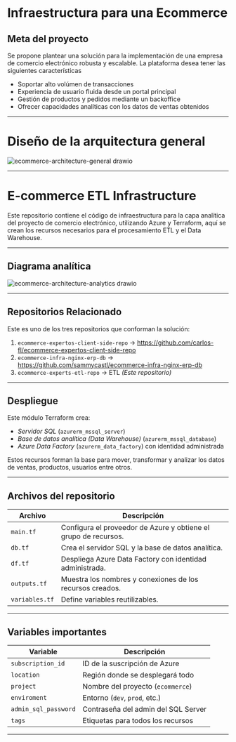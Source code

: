 # Infraestructura para una Ecommerce

## Meta del proyecto
Se propone plantear una solución para la implementación de una empresa de comercio electrónico robusta y escalable. La plataforma desea tener las siguientes características

- Soportar alto volúmen de transacciones
- Experiencia de usuario fluida desde un portal principal
- Gestión de productos y pedidos mediante un backoffice
- Ofrecer capacidades analíticas con los datos de ventas obtenidos

---

# Diseño de la arquitectura general

![ecommerce-architecture-general drawio](https://github.com/user-attachments/assets/13cb10c9-64fd-4062-95c1-15f052c0ea1a)

---

# E-commerce ETL Infrastructure 

Este repositorio contiene el código de infraestructura para la capa analítica del proyecto de comercio electrónico, utilizando Azure y Terraform, aquí se crean los recursos necesarios para el procesamiento ETL y el Data Warehouse.

---

## Diagrama analítica

![ecommerce-architecture-analytics drawio](https://github.com/user-attachments/assets/9e86095b-a5fb-40ac-9669-29d95d27d3ef)

---

## Repositorios Relacionado

Este es uno de los tres repositorios que conforman la solución:

1. `ecommerce-expertos-client-side-repo` → https://github.com/carlos-fl/ecommerce-expertos-client-side-repo
2. `ecommerce-infra-nginx-erp-db` → https://github.com/sammycastl/ecommerce-infra-nginx-erp-db
3. `ecommerce-experts-etl-repo` → ETL *(Este repositorio)*

---

## Despliegue 

Este módulo Terraform crea:

- *Servidor SQL* (`azurerm_mssql_server`)
- *Base de datos analítica (Data Warehouse)* (`azurerm_mssql_database`)
- *Azure Data Factory* (`azurerm_data_factory`) con identidad administrada

Estos recursos forman la base para mover, transformar y analizar los datos de ventas, productos, usuarios entre otros.

---

## Archivos del repositorio

| Archivo         | Descripción                                                     |
|-----------------|-----------------------------------------------------------------|
| `main.tf`       | Configura el proveedor de Azure y obtiene el grupo de recursos. |
| `db.tf`         | Crea el servidor SQL y la base de datos analítica.              |
| `df.tf`         | Despliega Azure Data Factory con identidad administrada.        |
| `outputs.tf`    | Muestra los nombres y conexiones de los recursos creados.       |
| `variables.tf`  | Define variables reutilizables.                                 |

---

##  Variables importantes

| Variable               | Descripción                          |
|------------------------|--------------------------------------|
| `subscription_id`      | ID de la suscripción de Azure        |
| `location`             | Región donde se desplegará todo      |
| `project`              | Nombre del proyecto (`ecommerce`)    |
| `enviroment`           | Entorno (`dev`, `prod`, etc.)        |
| `admin_sql_password`   | Contraseña del admin del SQL Server  |
| `tags`                 | Etiquetas para todos los recursos    |

---

